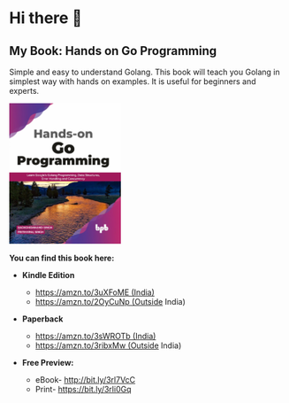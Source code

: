 # Hi there 👋

<!--
**Prithvipal/Prithvipal** is a ✨ _special_ ✨ repository because its `README.md` (this file) appears on your GitHub profile.

Here are some ideas to get you started:

- 🔭 I’m currently working on ...
- 🌱 I’m currently learning ...
- 👯 I’m looking to collaborate on ...
- 🤔 I’m looking for help with ...
- 💬 Ask me about ...
- 📫 How to reach me: ...
- 😄 Pronouns: ...
- ⚡ Fun fact: ...
-->

## My Book: Hands on Go Programming

Simple and easy to understand Golang. This book will teach you Golang in simplest way with hands on examples. It is useful for beginners and experts.

<img src=./imgs/book.jpeg width=40%>

**You can find this book here:**

- **Kindle Edition**
  - https://amzn.to/3uXFoME (India)
  - https://amzn.to/2OyCuNp (Outside India)

- **Paperback**
  - https://amzn.to/3sWROTb (India)
  - https://amzn.to/3ribxMw (Outside India)

- **Free Preview:**
  - eBook- http://bit.ly/3rl7VcC
  - Print- https://bit.ly/3rli0Gq


<!-- ![](./imgs/book.jpeg) -->
